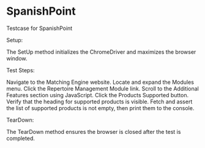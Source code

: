 # SpanishPoint
Testcase for SpanishPoint


Setup:

The SetUp method initializes the ChromeDriver and maximizes the browser window.

Test Steps:

Navigate to the Matching Engine website.
Locate and expand the Modules menu.
Click the Repertoire Management Module link.
Scroll to the Additional Features section using JavaScript.
Click the Products Supported button.
Verify that the heading for supported products is visible.
Fetch and assert the list of supported products is not empty, then print them to the console.


TearDown:

The TearDown method ensures the browser is closed after the test is completed.
